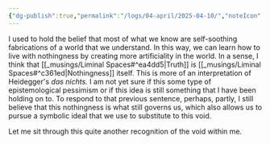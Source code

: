 ```yaml
---
{"dg-publish":true,"permalink":"/logs/04-april/2025-04-10/","noteIcon":"","created":"2025-04-10"}
---
```


I used to hold the belief that most of what we know are self-soothing fabrications of a world that we understand. In this way, we can learn how to live with nothingness by creating more artificiality in the world. In a sense, I think that [[_musings/Liminal Spaces#^ea4dd5\|Truth]] is [[_musings/Liminal Spaces#^c361ed\|Nothingness]] itself. This is more of an interpretation of Heidegger's *das nichts.* I am not yet sure if this some type of epistemological pessimism or if this idea is still something that I have been holding on to. To respond to that previous sentence, perhaps, partly, I still believe that this nothingness is what still governs us, which also allows us to pursue a symbolic ideal that we use to substitute to this void.

Let me sit through this quite another recognition of the void within me.